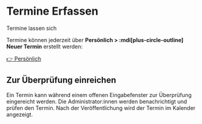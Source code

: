 # Termine Erfassen

Termine lassen sich 

Termine können jederzeit über __Persönlich > :mdi[plus-circle-outline] Neuer Termin__ erstellt werden:

[👉 Persönlich](/user?user-tab=events)

## Zur Überprüfung einreichen

Ein Termin kann während einem offenen Eingabefenster zur Überprüfung eingereicht werden. Die Administrator\:innen werden benachrichtigt und prüfen den Termin. Nach der Veröffentlichung wird der Termin im Kalender angezeigt.
